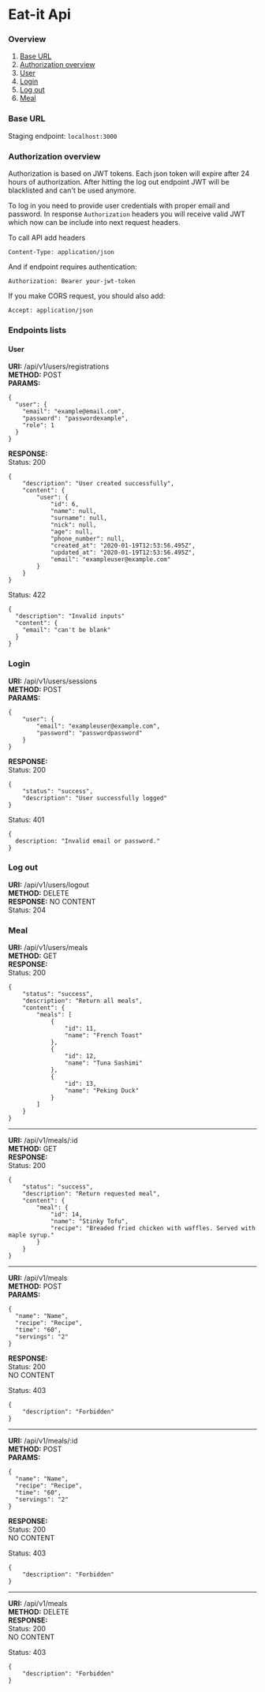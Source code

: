 # Eat-it Api

### Overview
1. [Base URL](#base-url)
1. [Authorization overview](#authorization-overview)
1. [User](#user)
1. [Login](#login)
1. [Log out](#log-out)
1. [Meal](#meal)

### Base URL
Staging endpoint: ``` localhost:3000 ```

### Authorization overview
Authorization is based on JWT tokens. Each json token will expire after 24 hours of authorization. After hitting the log out endpoint JWT will be blacklisted and can't be used anymore. 

To log in you need to provide user credentials with proper email and password. In response ```Authorization``` headers you will receive valid JWT which now can be include into next request headers.

To call API add headers  

``` Content-Type: application/json ```

And if endpoint requires authentication:  

``` Authorization: Bearer your-jwt-token ```

If you make CORS request, you should also add:

``` Accept: application/json ```  

### Endpoints lists

#### User

**URI:** /api/v1/users/registrations   
**METHOD:** POST  
**PARAMS:**  
```
{
  "user": {
    "email": "example@email.com",
    "password": "passwordexample",
    "role": 1
  }
}
```
**RESPONSE:**  
Status: 200  
```
{
    "description": "User created successfully",
    "content": {
        "user": {
            "id": 6,
            "name": null,
            "surname": null,
            "nick": null,
            "age": null,
            "phone_number": null,
            "created_at": "2020-01-19T12:53:56.495Z",
            "updated_at": "2020-01-19T12:53:56.495Z",
            "email": "exampleuser@example.com"
        }
    }
}
```

Status: 422  
```
{
  "description": "Invalid inputs"
  "content": {
    "email": "can't be blank"
  }
}
```  

### Login

**URI:** /api/v1/users/sessions   
**METHOD:** POST  
**PARAMS:**  
```
{
    "user": {
        "email": "exampleuser@example.com",
        "password": "passwordpassword"
    }
}
```
**RESPONSE:**  
Status: 200  
```
{
    "status": "success",
    "description": "User successfully logged"
}
```

Status: 401
```
{
  description: "Invalid email or password."
}
```  
### Log out

**URI:** /api/v1/users/logout  
**METHOD:** DELETE  
**RESPONSE:** NO CONTENT  
Status: 204  

### Meal

**URI:** /api/v1/users/meals  
**METHOD:** GET  
**RESPONSE:**  
Status: 200  
```
{
    "status": "success",
    "description": "Return all meals",
    "content": {
        "meals": [
            {
                "id": 11,
                "name": "French Toast"
            },
            {
                "id": 12,
                "name": "Tuna Sashimi"
            },
            {
                "id": 13,
                "name": "Peking Duck"
            }
        ]
    }
}

```
---
**URI:** /api/v1/meals/:id  
**METHOD:** GET  
**RESPONSE:**  
Status: 200  
```
{
    "status": "success",
    "description": "Return requested meal",
    "content": {
        "meal": {
            "id": 14,
            "name": "Stinky Tofu",
            "recipe": "Breaded fried chicken with waffles. Served with maple syrup."
        }
    }
}

```
---
**URI:** /api/v1/meals  
**METHOD:** POST  
**PARAMS:**  
```
{
  "name": "Name",
  "recipe": "Recipe",
  "time": "60",
  "servings": "2"
}
```
**RESPONSE:**  
Status: 200  
NO CONTENT  

Status: 403
```
{
    "description": "Forbidden"
}
``` 
---
**URI:** /api/v1/meals/:id  
**METHOD:** POST  
**PARAMS:**  
```
{
  "name": "Name",
  "recipe": "Recipe",
  "time": "60",
  "servings": "2"
}
```
**RESPONSE:**  
Status: 200  
NO CONTENT  

Status: 403
```
{
    "description": "Forbidden"
}
``` 
---
**URI:** /api/v1/meals  
**METHOD:** DELETE  
**RESPONSE:**  
Status: 200  
NO CONTENT  

Status: 403
```
{
    "description": "Forbidden"
}
``` 
